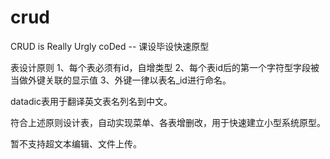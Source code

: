 crud
====

CRUD is Really Urgly coDed -- 课设毕设快速原型

表设计原则
1、每个表必须有id，自增类型
2、每个表id后的第一个字符型字段被当做外键关联的显示值
3、外键一律以表名_id进行命名。

datadic表用于翻译英文表名列名到中文。

符合上述原则设计表，自动实现菜单、各表增删改，用于快速建立小型系统原型。

暂不支持超文本编辑、文件上传。
